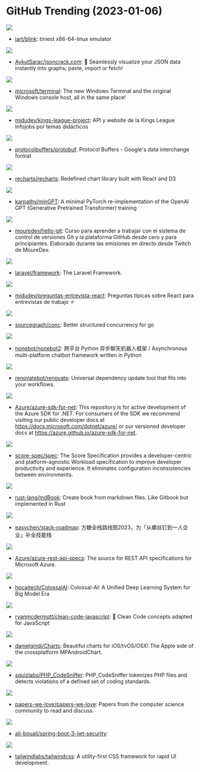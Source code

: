 # GitHub Trending (2023-01-06)

![](https://img.shields.io/badge/C-New%20168-green?style=flat-square&logo=appveyor)
- [jart/blink](https://github.com/jart/blink): tiniest x86-64-linux emulator

![](https://img.shields.io/badge/TypeScript-New%20161-green?style=flat-square&logo=appveyor)
- [AykutSarac/jsoncrack.com](https://github.com/AykutSarac/jsoncrack.com): 🔮 Seamlessly visualize your JSON data instantly into graphs; paste, import or fetch!

![](https://img.shields.io/badge/C%2B%2B-New%2048-green?style=flat-square&logo=appveyor)
- [microsoft/terminal](https://github.com/microsoft/terminal): The new Windows Terminal and the original Windows console host, all in the same place!

![](https://img.shields.io/badge/JavaScript-New%20294-green?style=flat-square&logo=appveyor)
- [midudev/kings-league-project](https://github.com/midudev/kings-league-project): API y website de la Kings League Infojobs por temas didácticos

![](https://img.shields.io/badge/C%2B%2B-New%2054-green?style=flat-square&logo=appveyor)
- [protocolbuffers/protobuf](https://github.com/protocolbuffers/protobuf): Protocol Buffers - Google's data interchange format

![](https://img.shields.io/badge/TypeScript-New%2055-green?style=flat-square&logo=appveyor)
- [recharts/recharts](https://github.com/recharts/recharts): Redefined chart library built with React and D3

![](https://img.shields.io/badge/Python-New%20262-green?style=flat-square&logo=appveyor)
- [karpathy/minGPT](https://github.com/karpathy/minGPT): A minimal PyTorch re-implementation of the OpenAI GPT (Generative Pretrained Transformer) training

![](https://img.shields.io/badge/none-New%2059-green?style=flat-square&logo=appveyor)
- [mouredev/hello-git](https://github.com/mouredev/hello-git): Curso para aprender a trabajar con el sistema de control de versiones Git y la plataforma GitHub desde cero y para principiantes. Elaborado durante las emisiones en directo desde Twitch de MoureDev.

![](https://img.shields.io/badge/PHP-New%2016-green?style=flat-square&logo=appveyor)
- [laravel/framework](https://github.com/laravel/framework): The Laravel Framework.

![](https://img.shields.io/badge/JavaScript-New%2077-green?style=flat-square&logo=appveyor)
- [midudev/preguntas-entrevista-react](https://github.com/midudev/preguntas-entrevista-react): Preguntas típicas sobre React para entrevistas de trabajo ⚛️

![](https://img.shields.io/badge/Go-New%20435-green?style=flat-square&logo=appveyor)
- [sourcegraph/conc](https://github.com/sourcegraph/conc): Better structured concurrency for go

![](https://img.shields.io/badge/Python-New%2067-green?style=flat-square&logo=appveyor)
- [nonebot/nonebot2](https://github.com/nonebot/nonebot2): 跨平台 Python 异步聊天机器人框架 / Asynchronous multi-platform chatbot framework written in Python

![](https://img.shields.io/badge/TypeScript-New%2028-green?style=flat-square&logo=appveyor)
- [renovatebot/renovate](https://github.com/renovatebot/renovate): Universal dependency update tool that fits into your workflows.

![](https://img.shields.io/badge/none-New%2050-green?style=flat-square&logo=appveyor)
- [Azure/azure-sdk-for-net](https://github.com/Azure/azure-sdk-for-net): This repository is for active development of the Azure SDK for .NET. For consumers of the SDK we recommend visiting our public developer docs at https://docs.microsoft.com/dotnet/azure/ or our versioned developer docs at https://azure.github.io/azure-sdk-for-net.

![](https://img.shields.io/badge/none-New%20204-green?style=flat-square&logo=appveyor)
- [score-spec/spec](https://github.com/score-spec/spec): The Score Specification provides a developer-centric and platform-agnostic Workload specification to improve developer productivity and experience. It eliminates configuration inconsistencies between environments.

![](https://img.shields.io/badge/Rust-New%20111-green?style=flat-square&logo=appveyor)
- [rust-lang/mdBook](https://github.com/rust-lang/mdBook): Create book from markdown files. Like Gitbook but implemented in Rust

![](https://img.shields.io/badge/PHP-New%2052-green?style=flat-square&logo=appveyor)
- [easychen/stack-roadmap](https://github.com/easychen/stack-roadmap): 方糖全栈路线图2023，为「从螺丝钉到一人企业」补全技能栈

![](https://img.shields.io/badge/none-New%207-green?style=flat-square&logo=appveyor)
- [Azure/azure-rest-api-specs](https://github.com/Azure/azure-rest-api-specs): The source for REST API specifications for Microsoft Azure.

![](https://img.shields.io/badge/Python-New%20174-green?style=flat-square&logo=appveyor)
- [hpcaitech/ColossalAI](https://github.com/hpcaitech/ColossalAI): Colossal-AI: A Unified Deep Learning System for Big Model Era

![](https://img.shields.io/badge/JavaScript-New%20110-green?style=flat-square&logo=appveyor)
- [ryanmcdermott/clean-code-javascript](https://github.com/ryanmcdermott/clean-code-javascript): 🛁 Clean Code concepts adapted for JavaScript

![](https://img.shields.io/badge/Swift-New%209-green?style=flat-square&logo=appveyor)
- [danielgindi/Charts](https://github.com/danielgindi/Charts): Beautiful charts for iOS/tvOS/OSX! The Apple side of the crossplatform MPAndroidChart.

![](https://img.shields.io/badge/PHP-New%2012-green?style=flat-square&logo=appveyor)
- [squizlabs/PHP_CodeSniffer](https://github.com/squizlabs/PHP_CodeSniffer): PHP_CodeSniffer tokenizes PHP files and detects violations of a defined set of coding standards.

![](https://img.shields.io/badge/Shell-New%20174-green?style=flat-square&logo=appveyor)
- [papers-we-love/papers-we-love](https://github.com/papers-we-love/papers-we-love): Papers from the computer science community to read and discuss.

![](https://img.shields.io/badge/Java-New%2010-green?style=flat-square&logo=appveyor)
- [ali-bouali/spring-boot-3-jwt-security](https://github.com/ali-bouali/spring-boot-3-jwt-security): 

![](https://img.shields.io/badge/JavaScript-New%2087-green?style=flat-square&logo=appveyor)
- [tailwindlabs/tailwindcss](https://github.com/tailwindlabs/tailwindcss): A utility-first CSS framework for rapid UI development.

